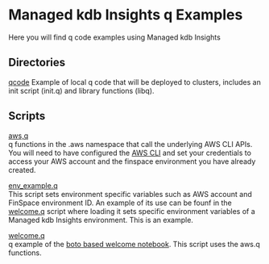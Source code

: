 #  Managed kdb Insights q Examples
Here you will find q code examples using Managed kdb Insights

## Directories
[qcode](qcode)
Example of local q code that will be deployed to clusters, includes an init script (init.q) and library functions (libq).   

## Scripts

[aws,q](aws.q)   
q functions in the .aws namespace that call the underlying AWS CLI APIs. You will need to have configured the [AWS CLI](https://docs.aws.amazon.com/cli/latest/userguide/cli-chap-configure.html) and set your credentials to access your AWS account and the finspace environment you have already created.

[env_example.q](env_example.q)    
This script sets environment specific variables such as AWS account and FinSpace environment ID. An example of its use can be founf in the [welcome.q](welcome.q) script where loading it sets specific environment variables of a Managed kdb Insights environment. This is an example.

[welcome.q](welcome.q)   
q example of the [boto based welcome notebook](https://github.com/aws/amazon-finspace-examples/blob/main/ManagedkdbInsights/boto/welcome.ipynb). This script uses the aws.q functions.

